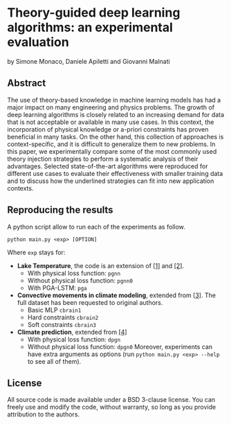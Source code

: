 # Theory-guided deep learning algorithms: an experimental evaluation
by Simone Monaco, Daniele Apiletti and Giovanni Malnati

## Abstract
The use of theory-based knowledge in machine learning models has had a major impact on many engineering and physics problems. The growth of deep learning algorithms is closely related to an increasing demand for data that is not acceptable or available in many use cases. In this context, the incorporation of physical knowledge or a-priori constraints has proven beneficial in many tasks. On the other hand, this collection of approaches is context-specific, and it is difficult to generalize them to new problems. In this paper, we experimentally compare some of the most commonly used theory injection strategies to perform a systematic analysis of their advantages. Selected state-of-the-art algorithms were reproduced for different use cases to evaluate their effectiveness with smaller training data and to discuss how the underlined strategies can fit into new application contexts.

## Reproducing the results
A python script allow to run each of the experiments as follow.
```
python main.py <exp> [OPTION]
```

Where `exp` stays for:
- **Lake Temperature**, the code is an extension of [[1]](https://github.com/arkadaw9/PGNN) and [[2]](https://github.com/arkadaw9/PGA_LSTM).
  - With physical loss function: `pgnn`
  - Without physical loss function: `pgnn0`
  - With PGA-LSTM: `pga`
- **Convective movements in climate modeling**, extended from [[3]](https://github.com/raspstephan/CBRAIN-CAM). The full dataset has been requested to original authors.
  - Basic MLP `cbrain1`
  - Hard constraints `cbrain2`
  - Soft constraints `cbrain3`
- **Climate prediction**, extended from [[4]](https://github.com/sungyongs/dpgn)
  - With physical loss function: `dpgn`
  - Without physical loss function: `dpgn0`
Moreover, experiments can have extra arguments as options (run `python main.py <exp> --help` to see all of them).

## License
All source code is made available under a BSD 3-clause license. You can freely use and modify the code, without warranty, so long as you provide attribution to the authors.
